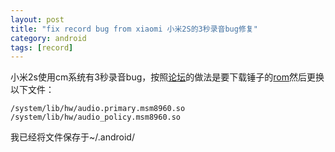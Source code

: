 ```yaml
---
layout: post
title: "fix record bug from xiaomi 小米2S的3秒录音bug修复"
category: android
tags: [record]
---
```


小米2s使用cm系统有3秒录音bug，按照[论坛](http://www.miui.com/thread-1466054-1-1.html)的做法是要下载锤子的[rom](http://pan.baidu.com/share/link?shareid=972519004&uk=3559839934)然后更换以下文件：

```
/system/lib/hw/audio.primary.msm8960.so
/system/lib/hw/audio_policy.msm8960.so
```

我已经将文件保存于~/.android/


